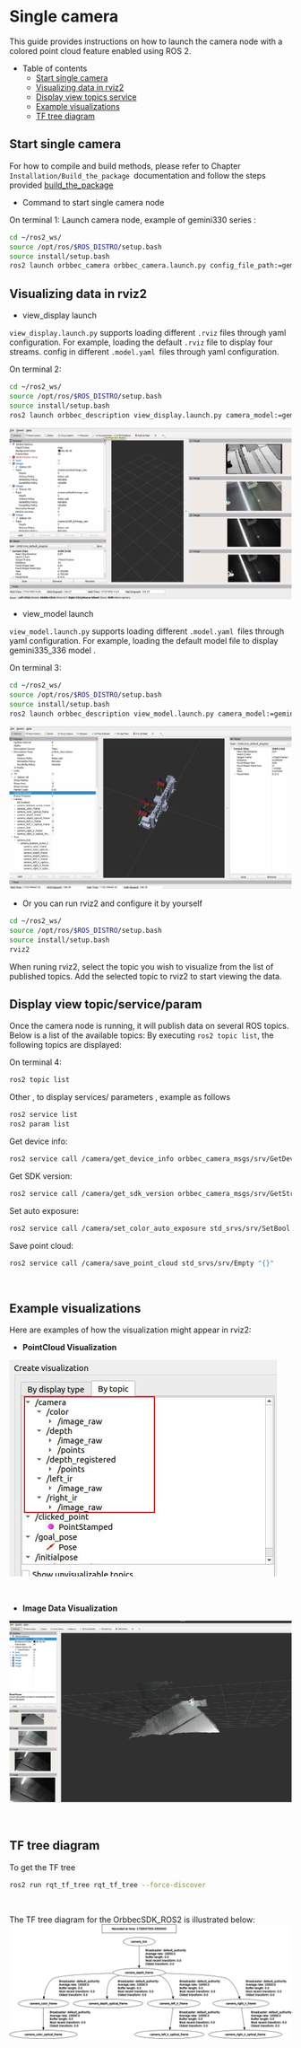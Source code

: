 <!-- docs/source/3_start_single_camera/start_single_camera.md -->

# Single camera

This guide provides instructions on how to launch the camera node with a colored point cloud feature enabled using ROS 2.

- Table of contents
  - [Start single camera](#start-single-camera)
  - [Visualizing data in rviz2](#visualizing-data-in-rviz2)
  - [Display view topics service](#display-view-topics-service)
  - [Example visualizations](#example-visualizations)
  - [TF tree diagram](#tf-tree-diagram)

## Start single camera

For how to compile and build methods, please refer to Chapter `Installation/Build_the_package `documentation and follow the steps provided
[build_the_package](../2_installation/build_the_package.md)

- Command to start single camera node

On terminal 1: Launch camera node, example of gemini330 series :

```bash
cd ~/ros2_ws/
source /opt/ros/$ROS_DISTRO/setup.bash
source install/setup.bash
ros2 launch orbbec_camera orbbec_camera.launch.py config_file_path:=gemini330_series.yaml
```

## Visualizing data in rviz2

- view_display launch

`view_display.launch.py` supports loading different `.rviz` files through yaml configuration. For example, loading the default `.rviz` file to display four streams.  config in different `.model.yaml `files through yaml configuration.

On terminal 2:

```bash
cd ~/ros2_ws/
source /opt/ros/$ROS_DISTRO/setup.bash
source install/setup.bash
ros2 launch orbbec_description view_display.launch.py camera_model:=gemini335_336
```

![view_display_gemini335_336](../image/view_display_gemini335_336.png)

- view_model launch

`view_model.launch.py` supports loading different `.model.yaml `files through yaml configuration. For example, loading the default model file to display gemini335_336 model .

On terminal 3:

```bash
cd ~/ros2_ws/
source /opt/ros/$ROS_DISTRO/setup.bash
source install/setup.bash
ros2 launch orbbec_description view_model.launch.py camera_model:=gemini335_336
```

![view_model_gemini335_336](../image/view_model_gemini335_336.png)

- Or you can run rviz2 and configure it  by yourself

```bash
cd ~/ros2_ws/
source /opt/ros/$ROS_DISTRO/setup.bash
source install/setup.bash
rviz2
```

When runing rviz2, select the topic you wish to visualize from the list of published topics.
Add the selected topic to rviz2 to start viewing the data.

## Display view topic/service/param

Once the camera node is running, it will publish data on several ROS topics. Below is a list of the available topics:
By executing `ros2 topic list`, the following topics are displayed:

On terminal 4:

```bash
ros2 topic list
```

Other , to display services/ parameters , example as follows

```bash
ros2 service list
ros2 param list
```

Get device info:

```bash
ros2 service call /camera/get_device_info orbbec_camera_msgs/srv/GetDeviceInfo '{}'
```

Get SDK version:

```bash
ros2 service call /camera/get_sdk_version orbbec_camera_msgs/srv/GetString '{}'
```

Set auto exposure:

```bash
ros2 service call /camera/set_color_auto_exposure std_srvs/srv/SetBool '{data: false}'
```

Save point cloud:

```bash
ros2 service call /camera/save_point_cloud std_srvs/srv/Empty "{}"
```

&nbsp;

## Example visualizations

Here are examples of how the visualization might appear in rviz2:

- **PointCloud Visualization**

![PointCloud View](../image/image1.jpg)

&nbsp;

- **Image Data Visualization**

![Image Data View](../image/image2.jpg)

&nbsp;

## TF tree diagram

To get the TF tree

```bash
ros2 run rqt_tf_tree rqt_tf_tree --force-discover
```

&nbsp;

The TF tree diagram for the OrbbecSDK_ROS2 is illustrated below:
![single_cam_tf.png](../image/single_cam_tf.png)
